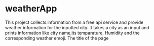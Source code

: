 # weatherApp
 This project collects information from a free api service and provide weather information for the inputted city.
 It takes a city as an input and prints information like city name,its temparature, Humidity and the corresponding weather emoji.
 The title of the page <title> changes into the corresponding weather emoji which is printed on the screen.
 The api used for the development of this weatherApp is openweathermap.org.
 It uses the api through its api key and collects the desired information and outputs it through.
 The website is also responsive enough for the smaller screens.
 
